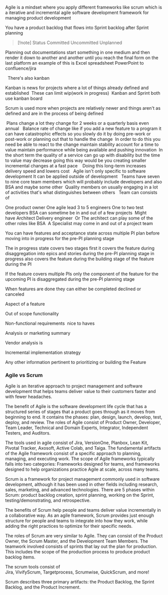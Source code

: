 


Agile is a mindset where you apply different frameworks like scrum which is a iterative and incremental agile software development framework for managing product development 

You have a product backlog that flows into Sprint backlog after Sprint planning 

> [!note] Status
> Committed
> Uncommitted
> Unplanned 

Planning out documentations start something in one medium and then render it down to another and another until you reach the final form on the last platform an example of this is Excel spreadsheet PowerPoint to confluence/jira  

  There's also kanban 

Kanban is news for projects where a lot of things already defined and established  These can limit wip(work in progress)  Kanban and Sprint both use kanban board     

Scrum is used more when projects are relatively newer and things aren't as defined and are in the process of being defined    

 Plans change a lot they change for 2 weeks or a quarterly basis even annual   Balance rate of change like if you add a new feature to a program it can have catastrophic effects so you slowly do it by doing pre-work or post-work or planning out that to handle the change  In order to do this you need be able to react to the change maintain stability account for a time to value maintain performance while being available and pushing innovation  In the short term the quality of a service can go up with disability but the time to value may decrease going this way would be you creating smaller incremental changes at a fast pace    Doing this long-term increases delivery speed and lowers cost   Agile isn't only specific to software development It can be applied outside of development   Teams have seven to nine core team members which will probably include developers and also BSA and maybe some other  Quality members on usually engaging in a lot of activities that's what distinguishes between others   Team can consists of 

One product owner One agile lead 3 to 5 engineers One to two test developers BSA can sometime be in and out of a few projects  Might have Architect Delivery engineer  Or The architect can play some of the other roles like BSA  A Specialist may come in and out of a project team



You can have features and acceptance state across multiple PI plan before moving into in progress for the pre-PI planning stage  

The in progress state covers two stages first it covers the feature during disaggregation into epics and stories during the pre-PI planning stage in progress also covers the feature during the building stage of the feature during the PI  

If the feature covers multiple PIs only the component of the feature for the upcoming PI is disaggregated during the pre-PI planning stage  

When features are done they can either be completed declined or canceled  

Aspect of a feature   

Out of scope functionality  

Non-functional requirements  nice to haves

Analysis or marketing summary  


Vendor analysis is  

Incremental implementation strategy  

Any other information pertinent to prioritizing or building the Feature





### Agile vs Scrum

Agile is an iterative approach to project management and software development that helps teams deliver value to their customers faster and with fewer headaches. 

The benefit of Agile is the software development life cycle that has a structured series of stages that a product goes through as it moves from beginning to end. It contains the phases: plan, design, launch, develop, test, deploy, and review. The roles of Agile consist of Product Owner, Developer, Team Leader, Technical and Domain Experts, Integrator, Independent Testers, and Auditors. 

The tools used in agile consist of Jira, VersionOne, Planbox, Lean Kit, Pivotal Tracker, Axosoft, Active Colab, and Taiga. The fundamental artifacts of the Agile framework consist of a specific approach to planning, managing, and executing work. The scope of Agile frameworks typically falls into two categories: Frameworks designed for teams, and frameworks designed to help organizations practice Agile at scale, across many teams. 

Scrum is a framework for project management commonly used in software development, although it has been used in other fields including research, sales, marketing, and advanced technologies. There are 5 phases within Scrum: product backlog creation, sprint planning, working on the Sprint, testing/demonstrating, and retrospective. 

The benefits of Scrum help people and teams deliver value incrementally in a collaborative way. As an agile framework, Scrum provides just enough structure for people and teams to integrate into how they work, while adding the right practices to optimize for their specific needs. 

The roles of Scrum are very similar to Agile. They can consist of the Product Owner, the Scrum Master, and the Development Team Members. The teamwork involved consists of sprints that lay out the plan for production. This includes the scope of the production process to produce product backlog items. 

The scrum tools consist of Jira, VivifyScrum, Targetprocess, Scrumwise, QuickScrum, and more! 

Scrum describes three primary artifacts: the Product Backlog, the Sprint Backlog, and the Product Increment.